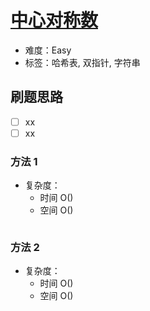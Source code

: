 # [中心对称数](https://leetcode-cn.com/problems/strobogrammatic-number/)

- 难度：Easy
- 标签：哈希表, 双指针, 字符串

## 刷题思路

- [ ] xx
- [ ] xx

### 方法 1

- 复杂度：
    - 时间 O()
    - 空间 O()

``` js

```

### 方法 2

- 复杂度：
    - 时间 O()
    - 空间 O()

``` js

```

